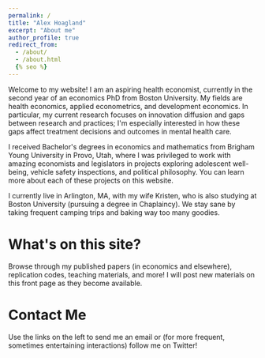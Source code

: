 ```yaml
---
permalink: /
title: "Alex Hoagland"
excerpt: "About me"
author_profile: true
redirect_from: 
  - /about/
  - /about.html
  {% seo %}
---
```


Welcome to my website! I am an aspiring health economist, currently in the second year of an economics PhD from Boston University. My fields are health economics, applied econometrics, and development economics. In particular, my current research focuses on innovation diffusion and gaps between research and practices; I'm especially interested in how these gaps affect treatment decisions and outcomes in mental health care.

I received Bachelor's degrees in economics and mathematics from Brigham Young University in Provo, Utah, where I was privileged to work with amazing economists and legislators in projects exploring adolescent well-being, vehicle safety inspections, and political philosophy. You can learn more about each of these projects on this website.

I currently live in Arlington, MA, with my wife Kristen, who is also studying at Boston University (pursuing a degree in Chaplaincy). We stay sane by taking frequent camping trips and baking way too many goodies.  

What's on this site?
======
Browse through my published papers (in economics and elsewhere), replication codes, teaching materials, and more! I will post new materials on this front page as they become available.

Contact Me
======
Use the links on the left to send me an email or (for more frequent, sometimes entertaining interactions) follow me on Twitter!
